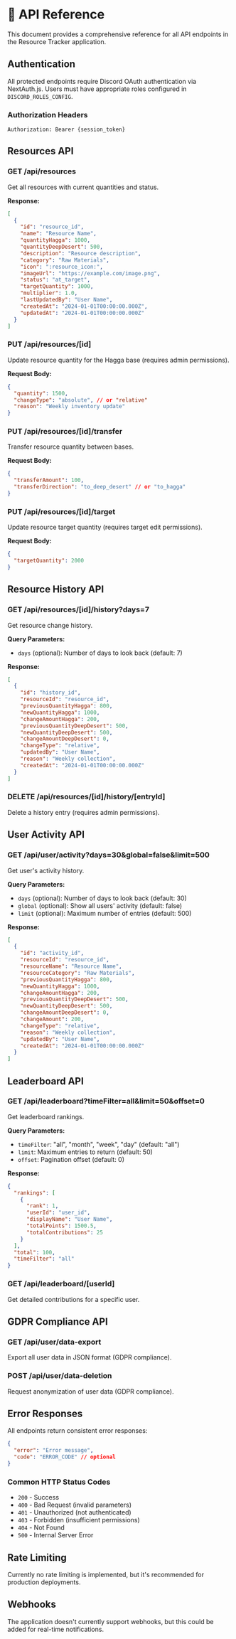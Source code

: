 # 📡 API Reference

This document provides a comprehensive reference for all API endpoints in the Resource Tracker application.

## Authentication

All protected endpoints require Discord OAuth authentication via NextAuth.js. Users must have appropriate roles configured in `DISCORD_ROLES_CONFIG`.

### Authorization Headers
```
Authorization: Bearer {session_token}
```

## Resources API

### GET /api/resources
Get all resources with current quantities and status.

**Response:**
```json
[
  {
    "id": "resource_id",
    "name": "Resource Name",
    "quantityHagga": 1000,
    "quantityDeepDesert": 500,
    "description": "Resource description",
    "category": "Raw Materials",
    "icon": ":resource_icon:",
    "imageUrl": "https://example.com/image.png",
    "status": "at_target",
    "targetQuantity": 1000,
    "multiplier": 1.0,
    "lastUpdatedBy": "User Name",
    "createdAt": "2024-01-01T00:00:00.000Z",
    "updatedAt": "2024-01-01T00:00:00.000Z"
  }
]
```

### PUT /api/resources/[id]
Update resource quantity for the Hagga base (requires admin permissions).

**Request Body:**
```json
{
  "quantity": 1500,
  "changeType": "absolute", // or "relative"
  "reason": "Weekly inventory update"
}
```

### PUT /api/resources/[id]/transfer
Transfer resource quantity between bases.

**Request Body:**
```json
{
  "transferAmount": 100,
  "transferDirection": "to_deep_desert" // or "to_hagga"
}
```

### PUT /api/resources/[id]/target
Update resource target quantity (requires target edit permissions).

**Request Body:**
```json
{
  "targetQuantity": 2000
}
```

## Resource History API

### GET /api/resources/[id]/history?days=7
Get resource change history.

**Query Parameters:**
- `days` (optional): Number of days to look back (default: 7)

**Response:**
```json
[
  {
    "id": "history_id",
    "resourceId": "resource_id",
    "previousQuantityHagga": 800,
    "newQuantityHagga": 1000,
    "changeAmountHagga": 200,
    "previousQuantityDeepDesert": 500,
    "newQuantityDeepDesert": 500,
    "changeAmountDeepDesert": 0,
    "changeType": "relative",
    "updatedBy": "User Name",
    "reason": "Weekly collection",
    "createdAt": "2024-01-01T00:00:00.000Z"
  }
]
```

### DELETE /api/resources/[id]/history/[entryId]
Delete a history entry (requires admin permissions).

## User Activity API

### GET /api/user/activity?days=30&global=false&limit=500
Get user's activity history.

**Query Parameters:**
- `days` (optional): Number of days to look back (default: 30)
- `global` (optional): Show all users' activity (default: false)
- `limit` (optional): Maximum number of entries (default: 500)

**Response:**
```json
[
  {
    "id": "activity_id",
    "resourceId": "resource_id",
    "resourceName": "Resource Name",
    "resourceCategory": "Raw Materials",
    "previousQuantityHagga": 800,
    "newQuantityHagga": 1000,
    "changeAmountHagga": 200,
    "previousQuantityDeepDesert": 500,
    "newQuantityDeepDesert": 500,
    "changeAmountDeepDesert": 0,
    "changeAmount": 200,
    "changeType": "relative",
    "reason": "Weekly collection",
    "updatedBy": "User Name",
    "createdAt": "2024-01-01T00:00:00.000Z"
  }
]
```

## Leaderboard API

### GET /api/leaderboard?timeFilter=all&limit=50&offset=0
Get leaderboard rankings.

**Query Parameters:**
- `timeFilter`: "all", "month", "week", "day" (default: "all")
- `limit`: Maximum entries to return (default: 50)
- `offset`: Pagination offset (default: 0)

**Response:**
```json
{
  "rankings": [
    {
      "rank": 1,
      "userId": "user_id",
      "displayName": "User Name",
      "totalPoints": 1500.5,
      "totalContributions": 25
    }
  ],
  "total": 100,
  "timeFilter": "all"
}
```

### GET /api/leaderboard/[userId]
Get detailed contributions for a specific user.

## GDPR Compliance API

### GET /api/user/data-export
Export all user data in JSON format (GDPR compliance).

### POST /api/user/data-deletion
Request anonymization of user data (GDPR compliance).

## Error Responses

All endpoints return consistent error responses:

```json
{
  "error": "Error message",
  "code": "ERROR_CODE" // optional
}
```

### Common HTTP Status Codes
- `200` - Success
- `400` - Bad Request (invalid parameters)
- `401` - Unauthorized (not authenticated)
- `403` - Forbidden (insufficient permissions)
- `404` - Not Found
- `500` - Internal Server Error

## Rate Limiting

Currently no rate limiting is implemented, but it's recommended for production deployments.

## Webhooks

The application doesn't currently support webhooks, but this could be added for real-time notifications.